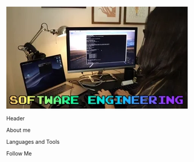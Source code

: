 ![Header](https://github.com/XenixFSociety/XenixFSociety/blob/main/assets/giphy.webp)

Header

About me

Languages and Tools

Follow Me